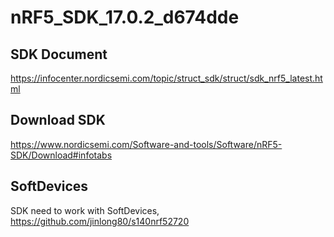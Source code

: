 # nRF5_SDK_17.0.2_d674dde

## SDK Document
https://infocenter.nordicsemi.com/topic/struct_sdk/struct/sdk_nrf5_latest.html

## Download SDK
https://www.nordicsemi.com/Software-and-tools/Software/nRF5-SDK/Download#infotabs

## SoftDevices
SDK need to work with SoftDevices, https://github.com/jinlong80/s140nrf52720

